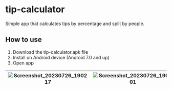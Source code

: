 # tip-calculator
Simple app that calculates tips by percentage and split by people.

## How to use
1. Download the tip-calculator.apk file
2. Install on Android device (Android 7.0 and up)
3. Open app



| ![Screenshot_20230726_190217](https://github.com/lsrprntr/tip-calculator/assets/39038103/bfe7ee1d-4f66-42d9-8396-61354de38b20) | ![Screenshot_20230726_190401](https://github.com/lsrprntr/tip-calculator/assets/39038103/a9c7e562-8de1-4941-9767-74644806f661) | ![Screenshot_20230726_190412](https://github.com/lsrprntr/tip-calculator/assets/39038103/8d80ed40-5468-4100-873e-30b5a277678e) |
| ------------- | ------------- | ------------- |


